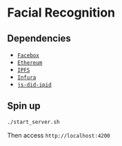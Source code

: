 # Facial Recognition

## Dependencies

- [`Facebox`](https://machinebox.io/docs/facebox)
- [`Ethereum`](https://ethereum.org/)
- [`IPFS`](https://ipfs.io/)
- [`Infura`](https://infura.io/)
- [`js-did-ipid`](https://github.com/ipfs-shipyard/js-did-ipid)

## Spin up

```bash
./start_server.sh
```

Then access `http://localhost:4200`
